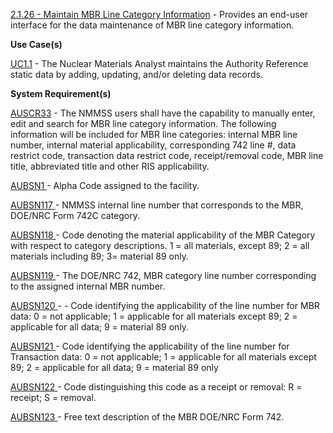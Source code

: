 <a href="https://dev.azure.com/Link-Technologies/NMMSS%20Requirements/_workitems/edit/114/" target="_blank">2.1.26 - Maintain MBR Line Category Information</a> - Provides an end-user interface for the data maintenance of MBR line category information.


**Use Case(s)**

<a href="https://dev.azure.com/Link-Technologies/NMMSS%20Requirements/_workitems/edit/10/" target="_blank">UC1.1</a> - The Nuclear Materials Analyst maintains the Authority Reference static data by adding, updating, and/or deleting data records.

**System Requirement(s)**

<a href="https://dev.azure.com/Link-Technologies/NMMSS%20Requirements/_workitems/edit/411/" target="_blank">AUSCR33</a> - The NMMSS users shall have the capability to manually enter, edit and search for MBR line category information. The following information will be included for MBR line categories: internal MBR line number, internal material applicability, corresponding 742 line #, data restrict code, transaction data restrict code, receipt/removal code, MBR line title, abbreviated title and other RIS applicability.

<a href="https://dev.azure.com/Link-Technologies/NMMSS%20Requirements/_workitems/edit/75/" target="_blank">AUBSN1 </a> - Alpha Code assigned to the facility.

<a href="https://dev.azure.com/Link-Technologies/NMMSS%20Requirements/_workitems/edit/413/" target="_blank">AUBSN117 </a> - NMMSS internal line number that corresponds to the MBR, DOE/NRC Form 742C category.


<a href="https://dev.azure.com/Link-Technologies/NMMSS%20Requirements/_workitems/edit/414/" target="_blank">AUBSN118 </a> - Code denoting the material applicability of the MBR Category with respect to category descriptions.  1 = all materials, except 89; 2 = all materials including 89; 3= material 89 only.

<a href="https://dev.azure.com/Link-Technologies/NMMSS%20Requirements/_workitems/edit/415/" target="_blank">AUBSN119 </a> - The DOE/NRC 742, MBR category line number corresponding to the assigned internal MBR number.

<a href="https://dev.azure.com/Link-Technologies/NMMSS%20Requirements/_workitems/edit/416/" target="_blank">AUBSN120 </a> - - Code identifying the applicability of the line number for MBR data: 0 = not applicable; 1 = applicable for all materials except 89; 2 = applicable for all data; 9 = material 89 only.

<a href="https://dev.azure.com/Link-Technologies/NMMSS%20Requirements/_workitems/edit/417/" target="_blank">AUBSN121 </a> - Code identifying the applicability of the line number for Transaction data: 0 = not applicable; 1 = applicable for all materials except 89; 2 = applicable for all data; 9 = material 89 only

<a href="https://dev.azure.com/Link-Technologies/NMMSS%20Requirements/_workitems/edit/418/" target="_blank">AUBSN122 </a> - Code distinguishing this code as a receipt or removal: R = receipt; S = removal.

<a href="https://dev.azure.com/Link-Technologies/NMMSS%20Requirements/_workitems/edit/419/" target="_blank">AUBSN123 </a> - Free text description of the MBR DOE/NRC Form 742.


